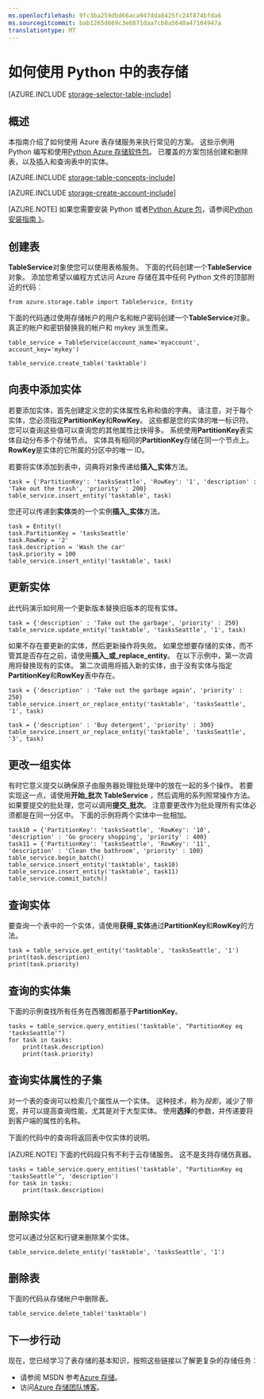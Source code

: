 ```yaml
---
ms.openlocfilehash: 9fc3ba259dbd66aca947dda8425fc24f874bfda6
ms.sourcegitcommit: bab1265d669c3e6871daa7cb8a5640a47104947a
translationtype: MT
---
```

<properties
    pageTitle="如何使用 Python 中的表存储 |Microsoft Azure"
    description="了解如何使用 Python 中的表服务，可以创建和删除表，并可插入和查询的表。"
    services="storage"
    documentationCenter="python"
    authors="emgerner-msft"
    manager="wpickett"
    editor=""/>

<tags
    ms.service="storage"
    ms.workload="storage"
    ms.tgt_pltfrm="na"
    ms.devlang="python"
    ms.topic="article"
    ms.date="08/25/2015"
    ms.author="emgerner"/>


# 如何使用 Python 中的表存储

[AZURE.INCLUDE [storage-selector-table-include](../../includes/storage-selector-table-include.md)]

## 概述

本指南介绍了如何使用 Azure 表存储服务来执行常见的方案。 这些示例用 Python 编写和使用[Python Azure 存储软件包][]。 已覆盖的方案包括创建和删除表，以及插入和查询表中的实体。

[AZURE.INCLUDE [storage-table-concepts-include](../../includes/storage-table-concepts-include.md)]

[AZURE.INCLUDE [storage-create-account-include](../../includes/storage-create-account-include.md)]

[AZURE.NOTE] 如果您需要安装 Python 或者[Python Azure 包][]，请参阅[Python 安装指南 》](../python-how-to-install.md)。


## 创建表

**TableService**对象使您可以使用表格服务。 下面的代码创建一个**TableService**对象。 添加您希望以编程方式访问 Azure 存储在其中任何 Python 文件的顶部附近的代码︰

    from azure.storage.table import TableService, Entity

下面的代码通过使用存储帐户的用户名和帐户密码创建一个**TableService**对象。  真正的帐户和密钥替换我的帐户和 mykey 派生而来。

    table_service = TableService(account_name='myaccount', account_key='mykey')

    table_service.create_table('tasktable')

## 向表中添加实体

若要添加实体，首先创建定义您的实体属性名称和值的字典。 请注意，对于每个实体，您必须指定**PartitionKey**和**RowKey**。 这些都是您的实体的唯一标识符。 您可以查询这些值可以查询您的其他属性比快得多。 系统使用**PartitionKey**表实体自动分布多个存储节点。
实体具有相同的**PartitionKey**存储在同一个节点上。 **RowKey**是实体的它所属的分区中的唯一 ID。

若要将实体添加到表中，词典将对象传递给**插入\_实体**方法。

    task = {'PartitionKey': 'tasksSeattle', 'RowKey': '1', 'description' : 'Take out the trash', 'priority' : 200}
    table_service.insert_entity('tasktable', task)

您还可以传递到**实体**类的一个实例**插入\_实体**方法。

    task = Entity()
    task.PartitionKey = 'tasksSeattle'
    task.RowKey = '2'
    task.description = 'Wash the car'
    task.priority = 100
    table_service.insert_entity('tasktable', task)

## 更新实体

此代码演示如何用一个更新版本替换旧版本的现有实体。

    task = {'description' : 'Take out the garbage', 'priority' : 250}
    table_service.update_entity('tasktable', 'tasksSeattle', '1', task)

如果不存在要更新的实体，然后更新操作将失败。 如果您想要存储的实体，而不管其是否存在之前，请使用**插入\_或\_replace_entity**。
在以下示例中，第一次调用将替换现有的实体。 第二次调用将插入新的实体，由于没有实体与指定**PartitionKey**和**RowKey**表中存在。

    task = {'description' : 'Take out the garbage again', 'priority' : 250}
    table_service.insert_or_replace_entity('tasktable', 'tasksSeattle', '1', task)

    task = {'description' : 'Buy detergent', 'priority' : 300}
    table_service.insert_or_replace_entity('tasktable', 'tasksSeattle', '3', task)

## 更改一组实体

有时它意义提交以确保原子由服务器处理批处理中的放在一起的多个操作。 若要实现这一点，请使用**开始\_批次** **TableService** ，然后调用的系列照常操作方法。 如果要提交的批处理，您可以调用**提交\_批次**。 注意要更改作为批处理所有实体必须都是在同一分区中。 下面的示例将两个实体中一批相加。

    task10 = {'PartitionKey': 'tasksSeattle', 'RowKey': '10', 'description' : 'Go grocery shopping', 'priority' : 400}
    task11 = {'PartitionKey': 'tasksSeattle', 'RowKey': '11', 'description' : 'Clean the bathroom', 'priority' : 100}
    table_service.begin_batch()
    table_service.insert_entity('tasktable', task10)
    table_service.insert_entity('tasktable', task11)
    table_service.commit_batch()

## 查询实体

要查询一个表中的一个实体，请使用**获得\_实体**通过**PartitionKey**和**RowKey**的方法。

    task = table_service.get_entity('tasktable', 'tasksSeattle', '1')
    print(task.description)
    print(task.priority)

## 查询的实体集

下面的示例查找所有任务在西雅图都基于**PartitionKey**。

    tasks = table_service.query_entities('tasktable', "PartitionKey eq 'tasksSeattle'")
    for task in tasks:
        print(task.description)
        print(task.priority)

## 查询实体属性的子集

对一个表的查询可以检索几个属性从一个实体。
这种技术，称为*投影*，减少了带宽，并可以提高查询性能，尤其是对于大型实体。 使用**选择**的参数，并传递要将到客户端的属性的名称。

下面的代码中的查询将返回表中仅实体的说明。

[AZURE.NOTE] 下面的代码段只有不利于云存储服务。 这不是支持存储仿真器。

    tasks = table_service.query_entities('tasktable', "PartitionKey eq 'tasksSeattle'", 'description')
    for task in tasks:
        print(task.description)

## 删除实体

您可以通过分区和行键来删除某个实体。

    table_service.delete_entity('tasktable', 'tasksSeattle', '1')

## 删除表

下面的代码从存储帐户中删除表。

    table_service.delete_table('tasktable')

## 下一步行动

现在，您已经学习了表存储的基本知识，按照这些链接以了解更复杂的存储任务︰

-   请参阅 MSDN 参考[Azure 存储][]。
-   访问[Azure 存储团队博客][]。

[Azure 存储]: http://msdn.microsoft.com/library/azure/gg433040.aspx
[Azure 存储团队博客]: http://blogs.msdn.com/b/windowsazurestorage/
[Python Azure 包]: https://pypi.python.org/pypi/azure
[Python Azure 存储软件包]: https://pypi.python.org/pypi/azure-storage
